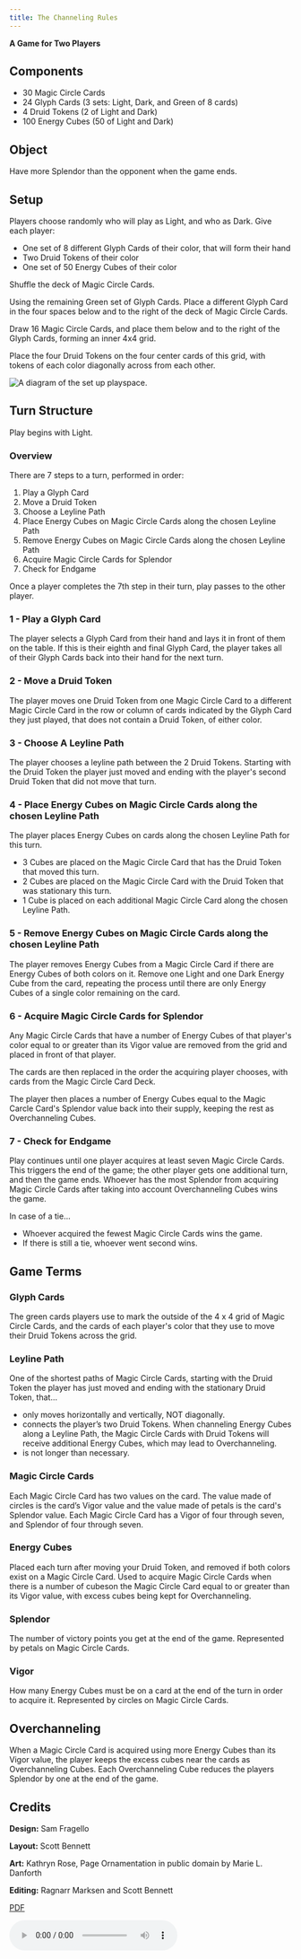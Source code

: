 ```yaml
---
title: The Channeling Rules
---
```

**A Game for Two Players**

## Components
  - 30 Magic Circle Cards
  - 24 Glyph Cards (3 sets: Light, Dark, and Green of 8 cards)
  - 4 Druid Tokens (2 of Light and Dark)
  - 100 Energy Cubes (50 of Light and Dark)

## Object

Have more Splendor than the opponent when the game ends.

## Setup

Players choose randomly who will play as Light, and who as Dark. Give each player: 

  - One set of 8 different Glyph Cards of their color, that will form their hand
  - Two Druid Tokens of their color
  - One set of 50 Energy Cubes of their color

Shuffle the deck of Magic Circle Cards.

Using the remaining Green set of Glyph Cards. Place a different Glyph Card in the four spaces below and to the right of the deck of Magic Circle Cards.

Draw 16 Magic Circle Cards, and place them below and to the right of the Glyph Cards, forming an inner 4x4 grid.

Place the four Druid Tokens on the four center cards of this grid, with tokens of each color diagonally across from each other.

![A diagram of the set up playspace.](/games/the_channeling/the_channeling_board.png)


## Turn Structure

Play begins with Light.

### Overview

There are 7 steps to a turn, performed in order:

1. Play a Glyph Card
2. Move a Druid Token
3. Choose a Leyline Path
4. Place Energy Cubes on Magic Circle Cards along the chosen Leyline Path
5. Remove Energy Cubes on Magic Circle Cards along the chosen Leyline Path
6. Acquire Magic Circle Cards for Splendor
7. Check for Endgame

Once a player completes the 7th step in their turn, play passes to the other player. 

### 1 - Play a Glyph Card

The player selects a Glyph Card from their hand and lays it in front of them on the table. If this is their eighth and final Glyph Card, the player takes all of their Glyph Cards back into their hand for the next turn.

### 2 - Move a Druid Token

The player moves one Druid Token from one Magic Circle Card to a different Magic Circle Card in the row or column of cards indicated by the Glyph Card they just played, that does not contain a Druid Token, of either color.

### 3 - Choose A Leyline Path

The player chooses a leyline path between the 2 Druid Tokens. Starting with the Druid Token the player just moved and ending with the player's second Druid Token that did not move that turn.

### 4 - Place Energy Cubes on Magic Circle Cards along the chosen Leyline Path

The player places Energy Cubes on cards along the chosen Leyline Path for this turn.
- 3 Cubes are placed on the Magic Circle Card that has the Druid Token that moved this turn.
- 2 Cubes are placed on the Magic Circle Card with the Druid Token that was stationary this turn. 
- 1 Cube is placed on each additional Magic Circle Card along the chosen Leyline Path.

### 5 - Remove Energy Cubes on Magic Circle Cards along the chosen Leyline Path

The player removes Energy Cubes from a Magic Circle Card if there are Energy Cubes of both colors on it. Remove one Light and one Dark Energy Cube from the card, repeating the process until there are only Energy Cubes of a single color remaining on the card.

### 6 - Acquire Magic Circle Cards for Splendor

Any Magic Circle Cards that have a number of Energy Cubes of that player's color equal to or greater than its Vigor value are removed from the grid and placed in front of that player.

The cards are then replaced in the order the acquiring player chooses, with cards from the Magic Circle Card Deck.

The player then places a number of Energy Cubes equal to the Magic Carcle Card's Splendor value back into their supply, keeping the rest as Overchanneling Cubes.

### 7 - Check for Endgame

Play continues until one player acquires at least seven Magic Circle Cards. This triggers the end of the game; the other player gets one additional turn, and then the game ends. Whoever has the most Splendor from acquiring Magic Circle Cards after taking into account Overchanneling Cubes wins the game.

In case of a tie...
- Whoever acquired the fewest Magic Circle Cards wins the game. 
- If there is still a tie, whoever went second wins.

## Game Terms

### Glyph Cards

The green cards players use to mark the outside of the 4 x 4 grid of Magic Circle Cards, and the cards of each player's color that they use to move their Druid Tokens across the grid. 

### Leyline Path

One of the shortest paths of Magic Circle Cards, starting with the Druid Token the player has just moved and ending with the stationary Druid Token, that...
- only moves horizontally and vertically, NOT diagonally.
- connects the player’s two Druid Tokens. When channeling Energy Cubes along a Leyline Path, the Magic Circle Cards with Druid Tokens will receive additional Energy Cubes, which may lead to Overchanneling.
- is not longer than necessary.

### Magic Circle Cards

Each Magic Circle Card has two values on the card. The value made of circles is the card’s Vigor value and the value made of petals is the card's Splendor value. Each Magic Circle Card has a Vigor of four through seven, and Splendor of four through seven.

### Energy Cubes

Placed each turn after moving your Druid Token, and removed if both colors exist on a Magic Circle Card. Used to acquire Magic Circle Cards when there is a number of cubeson the Magic Circle Card equal to or greater than its Vigor value, with excess cubes being kept for Overchanneling.

### Splendor

The number of victory points you get at the end of the game. Represented by petals on Magic Circle Cards.

### Vigor

How many Energy Cubes must be on a card at the end of the turn in order to acquire it. Represented by circles on Magic Circle Cards.

## Overchanneling

When a Magic Circle Card is acquired using more Energy Cubes than its Vigor value, the player keeps the excess cubes near the cards as Overchanneling Cubes. Each Overchanneling Cube reduces the players Splendor by one at the end of the game.

## Credits

**Design:** Sam Fragello

**Layout:** Scott Bennett

**Art:** Kathryn Rose, Page Ornamentation in public domain by Marie L. Danforth

**Editing:** Ragnarr Marksen and Scott Bennett

[<i class="fas fa-file-pdf"></i> PDF ](/games/the_channeling/the_channeling_rules.pdf)

<audio controls src="/games/the_channeling/the_channeling_rules.mp3">asdf</audio>


